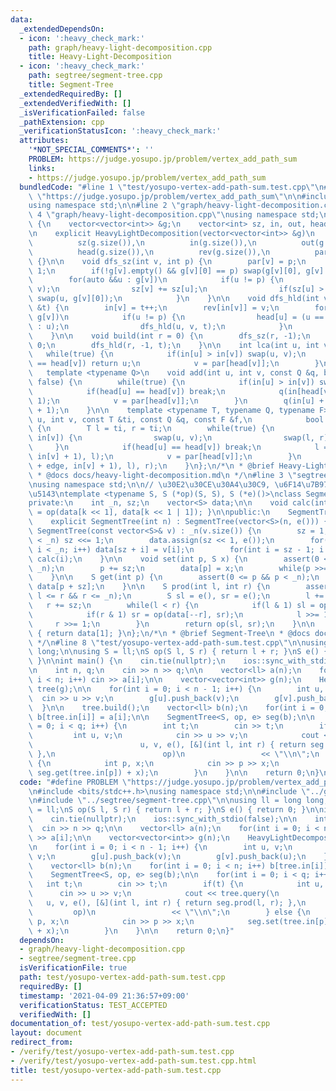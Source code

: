 ```yaml
---
data:
  _extendedDependsOn:
  - icon: ':heavy_check_mark:'
    path: graph/heavy-light-decomposition.cpp
    title: Heavy-Light-Decomposition
  - icon: ':heavy_check_mark:'
    path: segtree/segment-tree.cpp
    title: Segment-Tree
  _extendedRequiredBy: []
  _extendedVerifiedWith: []
  _isVerificationFailed: false
  _pathExtension: cpp
  _verificationStatusIcon: ':heavy_check_mark:'
  attributes:
    '*NOT_SPECIAL_COMMENTS*': ''
    PROBLEM: https://judge.yosupo.jp/problem/vertex_add_path_sum
    links:
    - https://judge.yosupo.jp/problem/vertex_add_path_sum
  bundledCode: "#line 1 \"test/yosupo-vertex-add-path-sum.test.cpp\"\n#define PROBLEM\
    \ \"https://judge.yosupo.jp/problem/vertex_add_path_sum\"\n\n#include <bits/stdc++.h>\n\
    using namespace std;\n\n#line 2 \"graph/heavy-light-decomposition.cpp\"\n\n#line\
    \ 4 \"graph/heavy-light-decomposition.cpp\"\nusing namespace std;\n\nstruct HeavyLightDecomposition\
    \ {\n    vector<vector<int>> &g;\n    vector<int> sz, in, out, head, rev, par;\n\
    \n    explicit HeavyLightDecomposition(vector<vector<int>> &g)\n        : g(g),\n\
    \          sz(g.size()),\n          in(g.size()),\n          out(g.size()),\n\
    \          head(g.size()),\n          rev(g.size()),\n          par(g.size())\
    \ {}\n\n    void dfs_sz(int v, int p) {\n        par[v] = p;\n        sz[v] =\
    \ 1;\n        if(!g[v].empty() && g[v][0] == p) swap(g[v][0], g[v].back());\n\
    \        for(auto &&u : g[v])\n            if(u != p) {\n                dfs_sz(u,\
    \ v);\n                sz[v] += sz[u];\n                if(sz[u] > sz[g[v][0]])\
    \ swap(u, g[v][0]);\n            }\n    }\n\n    void dfs_hld(int v, int p, int\
    \ &t) {\n        in[v] = t++;\n        rev[in[v]] = v;\n        for(auto &&u :\
    \ g[v])\n            if(u != p) {\n                head[u] = (u == g[v][0] ? head[v]\
    \ : u);\n                dfs_hld(u, v, t);\n            }\n        out[v] = t;\n\
    \    }\n\n    void build(int r = 0) {\n        dfs_sz(r, -1);\n        int t =\
    \ 0;\n        dfs_hld(r, -1, t);\n    }\n\n    int lca(int u, int v) {\n     \
    \   while(true) {\n            if(in[u] > in[v]) swap(u, v);\n            if(head[u]\
    \ == head[v]) return u;\n            v = par[head[v]];\n        }\n    }\n\n \
    \   template <typename Q>\n    void add(int u, int v, const Q &q, bool edge =\
    \ false) {\n        while(true) {\n            if(in[u] > in[v]) swap(u, v);\n\
    \            if(head[u] == head[v]) break;\n            q(in[head[v]], in[v] +\
    \ 1);\n            v = par[head[v]];\n        }\n        q(in[u] + edge, in[v]\
    \ + 1);\n    }\n\n    template <typename T, typename Q, typename F>\n    T query(int\
    \ u, int v, const T &ti, const Q &q, const F &f,\n            bool edge = false)\
    \ {\n        T l = ti, r = ti;\n        while(true) {\n            if(in[u] >\
    \ in[v]) {\n                swap(u, v);\n                swap(l, r);\n       \
    \     }\n            if(head[u] == head[v]) break;\n            l = f(q(in[head[v]],\
    \ in[v] + 1), l);\n            v = par[head[v]];\n        }\n        return f(f(q(in[u]\
    \ + edge, in[v] + 1), l), r);\n    }\n};\n/*\n * @brief Heavy-Light-Decomposition\n\
    \ * @docs docs/heavy-light-decomposition.md\n */\n#line 3 \"segtree/segment-tree.cpp\"\
    \nusing namespace std;\n\n// \u30E2\u30CE\u30A4\u30C9, \u6F14\u7B97, \u5358\u4F4D\
    \u5143\ntemplate <typename S, S (*op)(S, S), S (*e)()>\nclass SegmentTree {\n\
    private:\n    int _n, sz;\n    vector<S> data;\n\n    void calc(int k) { data[k]\
    \ = op(data[k << 1], data[k << 1 | 1]); }\n\npublic:\n    SegmentTree() = default;\n\
    \    explicit SegmentTree(int n) : SegmentTree(vector<S>(n, e())) {}\n    explicit\
    \ SegmentTree(const vector<S>& v) : _n(v.size()) {\n        sz = 1;\n        while(sz\
    \ < _n) sz <<= 1;\n        data.assign(sz << 1, e());\n        for(int i = 0;\
    \ i < _n; i++) data[sz + i] = v[i];\n        for(int i = sz - 1; i >= 1; i--)\
    \ calc(i);\n    }\n\n    void set(int p, S x) {\n        assert(0 <= p && p <\
    \ _n);\n        p += sz;\n        data[p] = x;\n        while(p >>= 1) calc(p);\n\
    \    }\n\n    S get(int p) {\n        assert(0 <= p && p < _n);\n        return\
    \ data[p + sz];\n    }\n\n    S prod(int l, int r) {\n        assert(0 <= l &&\
    \ l <= r && r <= _n);\n        S sl = e(), sr = e();\n        l += sz;\n     \
    \   r += sz;\n        while(l < r) {\n            if(l & 1) sl = op(sl, data[l++]);\n\
    \            if(r & 1) sr = op(data[--r], sr);\n            l >>= 1;\n       \
    \     r >>= 1;\n        }\n        return op(sl, sr);\n    }\n\n    S all_prod()\
    \ { return data[1]; }\n};\n/*\n * @brief Segment-Tree\n * @docs docs/segment-tree.md\n\
    \ */\n#line 8 \"test/yosupo-vertex-add-path-sum.test.cpp\"\n\nusing ll = long\
    \ long;\n\nusing S = ll;\nS op(S l, S r) { return l + r; }\nS e() { return 0;\
    \ }\n\nint main() {\n    cin.tie(nullptr);\n    ios::sync_with_stdio(false);\n\
    \n    int n, q;\n    cin >> n >> q;\n\n    vector<ll> a(n);\n    for(int i = 0;\
    \ i < n; i++) cin >> a[i];\n\n    vector<vector<int>> g(n);\n    HeavyLightDecomposition\
    \ tree(g);\n\n    for(int i = 0; i < n - 1; i++) {\n        int u, v;\n      \
    \  cin >> u >> v;\n        g[u].push_back(v);\n        g[v].push_back(u);\n  \
    \  }\n\n    tree.build();\n    vector<ll> b(n);\n    for(int i = 0; i < n; i++)\
    \ b[tree.in[i]] = a[i];\n\n    SegmentTree<S, op, e> seg(b);\n\n    for(int i\
    \ = 0; i < q; i++) {\n        int t;\n        cin >> t;\n        if(t) {\n   \
    \         int u, v;\n            cin >> u >> v;\n            cout << tree.query(\n\
    \                        u, v, e(), [&](int l, int r) { return seg.prod(l, r);\
    \ },\n                        op)\n                 << \"\\n\";\n        } else\
    \ {\n            int p, x;\n            cin >> p >> x;\n            seg.set(tree.in[p],\
    \ seg.get(tree.in[p]) + x);\n        }\n    }\n\n    return 0;\n}\n"
  code: "#define PROBLEM \"https://judge.yosupo.jp/problem/vertex_add_path_sum\"\n\
    \n#include <bits/stdc++.h>\nusing namespace std;\n\n#include \"../graph/heavy-light-decomposition.cpp\"\
    \n#include \"../segtree/segment-tree.cpp\"\n\nusing ll = long long;\n\nusing S\
    \ = ll;\nS op(S l, S r) { return l + r; }\nS e() { return 0; }\n\nint main() {\n\
    \    cin.tie(nullptr);\n    ios::sync_with_stdio(false);\n\n    int n, q;\n  \
    \  cin >> n >> q;\n\n    vector<ll> a(n);\n    for(int i = 0; i < n; i++) cin\
    \ >> a[i];\n\n    vector<vector<int>> g(n);\n    HeavyLightDecomposition tree(g);\n\
    \n    for(int i = 0; i < n - 1; i++) {\n        int u, v;\n        cin >> u >>\
    \ v;\n        g[u].push_back(v);\n        g[v].push_back(u);\n    }\n\n    tree.build();\n\
    \    vector<ll> b(n);\n    for(int i = 0; i < n; i++) b[tree.in[i]] = a[i];\n\n\
    \    SegmentTree<S, op, e> seg(b);\n\n    for(int i = 0; i < q; i++) {\n     \
    \   int t;\n        cin >> t;\n        if(t) {\n            int u, v;\n      \
    \      cin >> u >> v;\n            cout << tree.query(\n                     \
    \   u, v, e(), [&](int l, int r) { return seg.prod(l, r); },\n               \
    \         op)\n                 << \"\\n\";\n        } else {\n            int\
    \ p, x;\n            cin >> p >> x;\n            seg.set(tree.in[p], seg.get(tree.in[p])\
    \ + x);\n        }\n    }\n\n    return 0;\n}"
  dependsOn:
  - graph/heavy-light-decomposition.cpp
  - segtree/segment-tree.cpp
  isVerificationFile: true
  path: test/yosupo-vertex-add-path-sum.test.cpp
  requiredBy: []
  timestamp: '2021-04-09 21:36:57+09:00'
  verificationStatus: TEST_ACCEPTED
  verifiedWith: []
documentation_of: test/yosupo-vertex-add-path-sum.test.cpp
layout: document
redirect_from:
- /verify/test/yosupo-vertex-add-path-sum.test.cpp
- /verify/test/yosupo-vertex-add-path-sum.test.cpp.html
title: test/yosupo-vertex-add-path-sum.test.cpp
---
```

